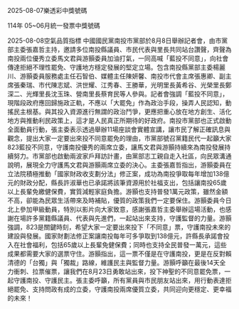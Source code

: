 
2025-08-07樂透彩中獎號碼

                                
114年 05~06月統一發票中獎號碼
                             
2025-08-08空氣品質指標
                              中國國民黨南投市黨部於8月8日舉辦記者會，由市黨部主委張嘉哲主持，邀請多位南投縣議員、市民代表與里長共同站台讚聲，齊聲為南投兩位優秀立委馬文君與游顥委員加油打氣，一同高喊「藍投不同意」，向社會傳達拒絕不理性罷免、守護地方穩定發展的堅定立場。包含南投縣黨部主委楊麗川、游顥委員服務處主任石智伯、媒體主任陳妍馨、南投市代會主席張惠卿、副主席張秦瑞、市代陳志斌、洪世耀、江秀春、王勝華，光明里長黃希谷、光榮里長鄭深二、光輝里長沈玉珠、營南里長蔡育民等人參與。記者會強調「藍投不同意」，現階段政府應回歸施政正軌，不應以「大罷免」作為政治手段，操弄人民認知，動搖民主根基。與其投入資源進行無謂的政治鬥爭，更應把重心放在地方創生、活化地方與推動利民政策上，這才是人民真正所期待的好政府。南投市黨部也正式啟動全面動員行動，張主委表示透過舉辦11場座談會實體宣講，讓市民了解正確訊息與觀念，提出大家一定要出來投不同意罷免的理由，市黨部號召黨籍民代一起籲大家823藍投不同意，守護南投優秀的兩席立委，讓馬文君與游顥持續來為南投發展持續努力。市黨部也啟動兩波家戶拜訪計畫，由黨部志工親自走入社區，向民眾溝通說明，展現全力守護馬文君與游顥兩席立委的決心。主委張嘉哲指出，游顥委員在立法院積極推動「國家財政收支劃分法」修正案，成功為南投爭取每年增加138億元的財政分配，縣長許淑華也已承諾將該筆資源用於社福支出，包括讓南投65歲以上長輩免繳健保費，實質減輕家庭負擔。游顥也支持普發1萬元政策，雖然金額不高，卻能為民眾生活帶來及時補貼，優質的政策我們一定要保住。游顥委員今日北上參加甲級動員，特別以影片向大家致意，感謝張嘉哲主委舉辦這場活動，也感謝在場許多黨籍縣議員、代表與先進們，一起站出來支持，守護監督的力量。游顥強調，823是關鍵時刻，希望大家一定要出來投下「不同意」票，守護南投未來的建設與發展。國家財劃法修正案讓南投每年可多爭取到138億元，許縣長承諾會投入在社會福利，包括65歲以上長輩免健保費；同時也支持全民普發一萬元，這些成果都需要大家的選票守住。游顥指出，這一票不僅是在守護南投，更是在反對賴清德的「台獨」與「獨裁」路線，維護民主與監督力量。游顥呼籲在最後14天全力衝刺、拉票催票，讓我們在8月23日勇敢站出來，投下神聖的不同意罷免票，一起守護南投、守護民主。張主委呼籲，所有黨員與市民朋友站出來，用行動表達拒絕罷免、支持問政有成的立委，守護南投兩席優質立委，共同迎向更穩定、更幸福的未來！
